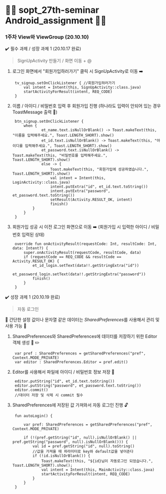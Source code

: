 

# 👨‍🚀 sopt_27th-seminar Android_assignment 👩‍🚀


### 1주차 View와 ViewGroup (20.10.10)
:heavy_check_mark: 필수 과제 / 성장 과제 1 (20.10.17 완료) 

> SignUpActivity 만들기 / 화면 이동 + @

1. 로그인 화면에서 "회원가입하러가기" 클릭 시 SignUpActivity로 이동 :arrow_right:

	    tv_signup.setOnClickListener { //회원가입하러가기
			val intent = Intent(this, SignUpActivity::class.java)
			startActivityForResult(intent, REQ_CODE)
		}

2. 이름 / 아이디 / 비밀번호 입력 후 회원가입 진행
 (하나라도 입력이 안되어 있는 경우 ToastMessage 출력 :speech_balloon:)

	    btn_signup.setOnClickListener {
			when {
					et_name.text.isNullOrBlank() -> Toast.makeText(this, "이름을 입력해주세요.", Toast.LENGTH_SHORT).show()
					et_id.text.isNullOrBlank() -> Toast.makeText(this, "아이디를 입력해주세요.", Toast.LENGTH_SHORT).show()
					et_password.text.isNullOrBlank() -> Toast.makeText(this, "비밀번호를 입력해주세요.", Toast.LENGTH_SHORT).show()
					else -> {
						Toast.makeText(this, "회원가입에 성공하였습니다.", Toast.LENGTH_SHORT).show()
						val intent = Intent(this, LoginActivity::class.java)
						intent.putExtra("id", et_id.text.toString())
						intent.putExtra("password", et_password.text.toString())
						setResult(Activity.RESULT_OK, intent) 
						finish()
				}
			}
		}

3. 회원가입 성공 시 이전 로그인 화면으로 이동 :arrow_right:
 (회원가입 시 입력한 아이디 / 비밀번호 입력된 상태)

	    override fun onActivityResult(requestCode: Int, resultCode: Int, data: Intent?) {
			super.onActivityResult(requestCode, resultCode, data)
			if (requestCode == REQ_CODE && resultCode == Activity.RESULT_OK) {
				et_id_login.setText(data!!.getStringExtra("id"))
				et_password_login.setText(data!!.getStringExtra("password")) 
				finish()
			}
		}


:heavy_check_mark: 성장 과제 1 (20.10.19 완료) 

> 자동 로그인

:bell: 간단한 설정 값이나 문자열 같은 데이터는 *SharedPreferences*를 사용해서 관리 및 사용 가능 :bell:

1. SharedPreferences와 SharedPreferences에 데이터를 저장하기 위한 Editor 객체 생성 :file_folder: :pencil2:

	    var pref : SharedPreferences = getSharedPreferences("pref", Context.MODE_PRIVATE)
		var editor : SharedPreferences.Editor = pref.edit()
2. Editor를 사용해서 파일에 아이디 / 비밀번호 정보 저장 :key:

	    editor.putString("id", et_id.text.toString())
		editor.putString("password", et_password.text.toString())
		editor.commit()
		//데이터 저장 및 삭제 시 commit 필수
3. SharedPreferences에 저장된 값 가져와서 자동 로그인 진행 :unlock:

	    fun autoLogin() {

			var pref: SharedPreferences = getSharedPreferences("pref", Context.MODE_PRIVATE)

			if (!(pref.getString("id", null).isNullOrBlank() || pref.getString("password", null).isNullOrBlank())) {
				val id = pref.getString("id", null).toString()
				//값을 가져올 때 파라미터로 key와 default값을 넣어준다
				if (!id.isNullOrBlank()) {
					Toast.makeText(this, "${id}님이 자동로그인 되었습니다.", Toast.LENGTH_SHORT).show();
					val intent = Intent(this, MainActivity::class.java)
					startActivityForResult(intent, REQ_CODE)
				}
			}
		}
